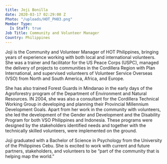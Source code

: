 ```yaml
---
title: Joji Bonilla
date: 2020-03-17 02:29:00 Z
Photo: "/uploads/HOT_PH03.png"
Member Type:
  Is Staff: true
Job Title: Community and Volunteer Manager
Country: Philippines
---
```


Joji is the Community and Volunteer Manager of HOT Philippines, bringing years of experience working with both local and international volunteers. She was a trainer and facilitator for the US Peace Corps (USPC), managed the delivery of projects to communities in the Cordillera Region with Plan International, and supervised volunteers of Volunteer Service Overseas (VSO) from North and South America, Africa, and Europe. 

She has also trained Forest Guards in Mindanao in the early days of the Agroforestry program of the Department of Environment and Natural Resources. IN 2004, she was also a consultant for the Cordillera Technical Working Group in developing and planning their Provincial Millennium Development Goals. Apart from her work in the community with volunteers, she led the development of the Gender and Development and the Disability Program for both VSO Philippines and Indonesia. These programs were designed by the stakeholders identified needs and together with the technically skilled volunteers, were implemented on the ground. 

Joji graduated with a Bachelor of Science in Psychology from the University of the Philippines Cebu. She is excited to work with current and future partners, stakeholders, and volunteers to be “part of the community that is helping map the world.”
